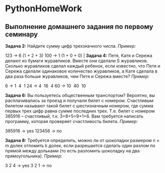 # PythonHomeWork
## Выполнение домашнего задания по первому семинару

**Задача 2:** Найдите сумму цифр трехзначного числа.
*Пример:*

123 -> 6 (1 + 2 + 3)
100 -> 1 (1 + 0 + 0) |
**Задача 4:** Петя, Катя и Сережа делают из бумаги журавликов. Вместе они сделали S журавликов. Сколько журавликов сделал каждый ребенок, если известно, что Петя и Сережа сделали одинаковое количество журавликов, а Катя сделала в два раза больше журавликов, чем Петя и Сережа вместе?
*Пример:*

6 -> 1  4  1
24 -> 4  16  4
    60 -> 10  40  10

**Задача 6:** Вы пользуетесь общественным транспортом? Вероятно, вы расплачивались за проезд и получали билет с номером. Счастливым билетом называют такой билет с шестизначным номером, где сумма первых трех цифр равна сумме последних трех. Т.е. билет с номером 385916 – счастливый, т.к. 3+8+5=9+1+6. Вам требуется написать программу, которая проверяет счастливость билета.
*Пример:*

385916 -> yes
123456 -> no

**Задача 8:** Требуется определить, можно ли от шоколадки размером n × m долек отломить k долек, если разрешается сделать один разлом по прямой между дольками (то есть разломить шоколадку на два прямоугольника).
*Пример:*

3 2 4 -> yes
3 2 1 -> no
